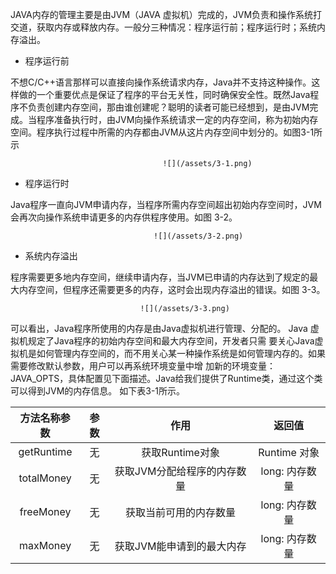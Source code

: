 JAVA内存的管理主要是由JVM（JAVA 虚拟机）完成的，JVM负责和操作系统打交道，获取内存或释放内存。一般分三种情况：程序运行前；程序运行时；系统内存溢出。

* 程序运行前

不想C/C++语言那样可以直接向操作系统请求内存，Java并不支持这种操作。这样做的一个重要优点是保证了程序的平台无关性，同时确保安全性。既然Java程序不负责创建内存空间，那由谁创建呢？聪明的读者可能已经想到，是由JVM完成。当程序准备执行时，由JVM向操作系统请求一定的内存空间，称为初始内存空间。程序执行过程中所需的内存都由JVM从这片内存空间中划分的。如图3-1所示

```
                                  ![](/assets/3-1.png)
```

* 程序运行时

Java程序一直向JVM申请内存，当程序所需内存空间超出初始内存空间时，JVM会再次向操作系统申请更多的内存供程序使用。如图 3-2。

```
                                ![](/assets/3-2.png)
```

* 系统内存溢出

程序需要更多地内存空间，继续申请内存，当JVM已申请的内存达到了规定的最大内存空间，但程序还需要更多的内存，这时会出现内存溢出的错误。如图 3-3。

```
                             ![](/assets/3-3.png)
```

可以看出，Java程序所使用的内存是由Java虚拟机进行管理、分配的。 Java 虚拟机规定了Java程序的初始内存空间和最大内存空间，开发者只需 要关心Java虚拟机是如何管理内存空间的，而不用关心某一种操作系统是如何管理内存的。如果需要修改默认参数，用户可以再系统环境变量中增 加新的环境变量：JAVA\_OPTS，具体配置见下面描述。Java给我们提供了Runtime类，通过这个类可以得到JVM的内存信息。 如下表3-1所示。

| 方法名称参数 | 参数 | 作用 | 返回值 |
| :---: | :---: | :---: | :---: |
| getRuntime | 无 | 获取Runtime对象 | Runtime 对象 |
| totalMoney | 无 | 获取JVM分配给程序的内存数量 | long: 内存数量 |
| freeMoney | 无 | 获取当前可用的内存数量 | long: 内存数量 |
| maxMoney | 无 | 获取JVM能申请到的最大内存 | long: 内存数量 |



